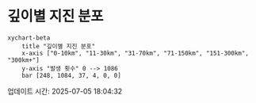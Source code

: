 # 깊이별 지진 분포

```mermaid
xychart-beta
    title "깊이별 지진 분포"
    x-axis ["0-10km", "11-30km", "31-70km", "71-150km", "151-300km", "300km+"]
    y-axis "발생 횟수" 0 --> 1086
    bar [248, 1084, 37, 4, 0, 0]
```

업데이트 시간: 2025-07-05 18:04:32
